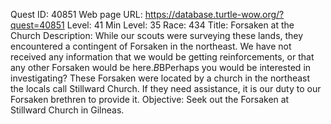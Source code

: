 Quest ID: 40851
Web page URL: https://database.turtle-wow.org/?quest=40851
Level: 41
Min Level: 35
Race: 434
Title: Forsaken at the Church
Description: While our scouts were surveying these lands, they encountered a contingent of Forsaken in the northeast. We have not received any information that we would be getting reinforcements, or that any other Forsaken would be here.$B$BPerhaps you would be interested in investigating? These Forsaken were located by a church in the northeast the locals call Stillward Church. If they need assistance, it is our duty to our Forsaken brethren to provide it.
Objective: Seek out the Forsaken at Stillward Church in Gilneas.
